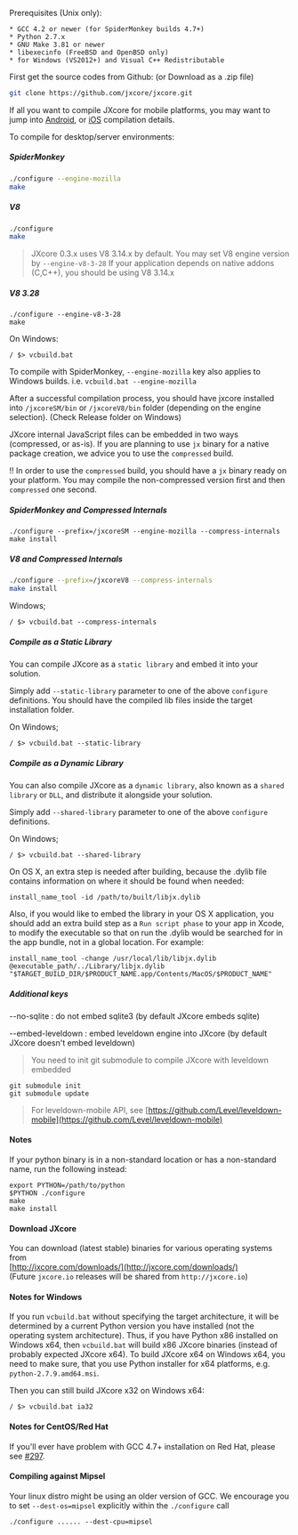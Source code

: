 Prerequisites (Unix only):

    * GCC 4.2 or newer (for SpiderMonkey builds 4.7+)
    * Python 2.7.x
    * GNU Make 3.81 or newer
    * libexecinfo (FreeBSD and OpenBSD only)
    * for Windows (VS2012+) and Visual C++ Redistributable

First get the source codes from Github: (or Download as a .zip file)
```bash
git clone https://github.com/jxcore/jxcore.git
```

If all you want to compile JXcore for mobile platforms, you may want to jump into 
[Android](Android_Compile.md), or [iOS](iOS_Compile.md) compilation details.

To compile for desktop/server environments:

##### SpiderMonkey
```bash
./configure --engine-mozilla
make
```

##### V8
```bash
./configure
make
```

> JXcore 0.3.x uses V8 3.14.x by default. You may set V8 engine version by `--engine-v8-3-28`
 If your application depends on native addons (C,C++), you should be using V8 3.14.x
 
##### V8 3.28
```
./configure --engine-v8-3-28
make
```

On Windows:

```
/ $> vcbuild.bat
```

To compile with SpiderMonkey, `--engine-mozilla` key also applies to Windows builds. 
i.e. `vcbuild.bat --engine-mozilla`

After a successful compilation process, you should have jxcore installed into `/jxcoreSM/bin` 
or `/jxcoreV8/bin` folder (depending on the engine selection). (Check Release folder on 
Windows)

JXcore internal JavaScript files can be embedded in two ways (compressed, or as-is). If you 
are planning to use `jx` binary for a native package creation, we advice you to use the 
`compressed` build. 

!! In order to use the `compressed` build, you should have a `jx` binary ready on your 
platform. You may compile the non-compressed version first and then `compressed` one second.

##### SpiderMonkey and Compressed Internals
```
./configure --prefix=/jxcoreSM --engine-mozilla --compress-internals
make install
```

##### V8 and Compressed Internals
```bash
./configure --prefix=/jxcoreV8 --compress-internals
make install
```

Windows;
```
/ $> vcbuild.bat --compress-internals
```

##### Compile as a Static Library 
You can compile JXcore as a `static library` and embed it into your solution.

Simply add `--static-library` parameter to one of the above `configure` definitions. You 
should have the compiled lib files inside the target installation folder. 

On Windows;
```
/ $> vcbuild.bat --static-library
```

##### Compile as a Dynamic Library

You can also compile JXcore as a `dynamic library`, also known as a `shared library` or 
`DLL`, and distribute it alongside your solution.

Simply add `--shared-library` parameter to one of the above `configure` definitions. 

On Windows;
```
/ $> vcbuild.bat --shared-library
```

On OS X, an extra step is needed after building, because the .dylib file contains information 
on where it should be found when needed:

```
install_name_tool -id /path/to/built/libjx.dylib
```

Also, if you would like to embed the library in your OS X application, you should add an 
extra build step as a `Run script phase` to your app in Xcode, to modify the executable so 
that on run the .dylib would be searched for in the app bundle, not in a global location. 
For example:

```
install_name_tool -change /usr/local/lib/libjx.dylib @executable_path/../Library/libjx.dylib "$TARGET_BUILD_DIR/$PRODUCT_NAME.app/Contents/MacOS/$PRODUCT_NAME"
```

##### Additional keys

--no-sqlite : do not embed sqlite3 (by default JXcore embeds sqlite)

--embed-leveldown : embed leveldown engine into JXcore (by default JXcore doesn't embed 
leveldown)

> You need to init git submodule to compile JXcore with leveldown embedded
```
git submodule init
git submodule update
```

> For leveldown-mobile API, see [https://github.com/Level/leveldown-mobile](https://github.com/Level/leveldown-mobile)


#### Notes
If your python binary is in a non-standard location or has a non-standard name, 
run the following instead:

    export PYTHON=/path/to/python
    $PYTHON ./configure
    make
    make install

#### Download JXcore 
You can download (latest stable) binaries for various operating systems from  
[http://jxcore.com/downloads/](http://jxcore.com/downloads/)  
(Future `jxcore.io` releases will be shared from `http://jxcore.io`)

#### Notes for Windows

If you run `vcbuild.bat` without specifying the target architecture, it will be determined 
by a current Python version you have installed (not the operating system architecture).
Thus, if you have Python x86 installed on Windows x64, then `vcbuild.bat` will build x86 
JXcore binaries (instead of probably expected JXcore x64).
To build JXcore x64 on Windows x64, you need to make sure, that you use Python installer for 
x64 platforms, e.g. `python-2.7.9.amd64.msi`.

Then you can still build JXcore x32 on Windows x64:

```
/ $> vcbuild.bat ia32
```

#### Notes for CentOS/Red Hat

If you'll ever have problem with GCC 4.7+ installation on Red Hat, please see 
[#297](https://github.com/jxcore/jxcore/issues/297).

#### Compiling against Mipsel

Your linux distro might be using an older version of GCC. We encourage you to set 
`--dest-os=mipsel` explicitly within the  `./configure` call

```
./configure ...... --dest-cpu=mipsel
```